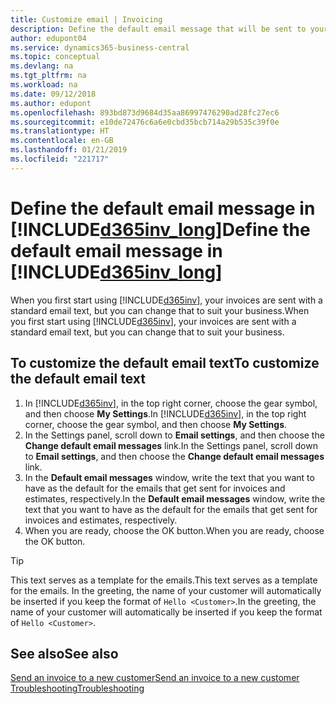 ```yaml
---
title: Customize email | Invoicing
description: Define the default email message that will be sent to your customers when you send them an invoice.
author: edupont04
ms.service: dynamics365-business-central
ms.topic: conceptual
ms.devlang: na
ms.tgt_pltfrm: na
ms.workload: na
ms.date: 09/12/2018
ms.author: edupont
ms.openlocfilehash: 893bd873d9684d35aa86997476290ad28fc27ec6
ms.sourcegitcommit: e10de72476c6a6e0cbd35bcb714a29b535c39f0e
ms.translationtype: HT
ms.contentlocale: en-GB
ms.lasthandoff: 01/21/2019
ms.locfileid: "221717"
---
```

# <a name="define-the-default-email-message-in-included365invlongincludesd365invlongmd"></a><span data-ttu-id="a209c-103">Define the default email message in [!INCLUDE[d365inv_long](includes/d365inv_long.md)]</span><span class="sxs-lookup"><span data-stu-id="a209c-103">Define the default email message in [!INCLUDE[d365inv_long](includes/d365inv_long.md)]</span></span>

<span data-ttu-id="a209c-104">When you first start using [!INCLUDE[d365inv](includes/d365inv.md)], your invoices are sent with a standard email text, but you can change that to suit your business.</span><span class="sxs-lookup"><span data-stu-id="a209c-104">When you first start using [!INCLUDE[d365inv](includes/d365inv.md)], your invoices are sent with a standard email text, but you can change that to suit your business.</span></span>  

## <a name="to-customize-the-default-email-text"></a><span data-ttu-id="a209c-105">To customize the default email text</span><span class="sxs-lookup"><span data-stu-id="a209c-105">To customize the default email text</span></span>

1. <span data-ttu-id="a209c-106">In [!INCLUDE[d365inv](includes/d365inv.md)], in the top right corner, choose the gear symbol, and then choose **My Settings**.</span><span class="sxs-lookup"><span data-stu-id="a209c-106">In [!INCLUDE[d365inv](includes/d365inv.md)], in the top right corner, choose the gear symbol, and then choose **My Settings**.</span></span>  
2. <span data-ttu-id="a209c-107">In the Settings panel, scroll down to **Email settings**, and then choose the **Change default email messages** link.</span><span class="sxs-lookup"><span data-stu-id="a209c-107">In the Settings panel, scroll down to **Email settings**, and then choose the **Change default email messages** link.</span></span>  
3. <span data-ttu-id="a209c-108">In the **Default email messages** window, write the text that you want to have as the default for the emails that get sent for invoices and estimates, respectively.</span><span class="sxs-lookup"><span data-stu-id="a209c-108">In the **Default email messages** window, write the text that you want to have as the default for the emails that get sent for invoices and estimates, respectively.</span></span>
4. <span data-ttu-id="a209c-109">When you are ready, choose the OK button.</span><span class="sxs-lookup"><span data-stu-id="a209c-109">When you are ready, choose the OK button.</span></span>  

> [!TIP]  
> <span data-ttu-id="a209c-110">This text serves as a template for the emails.</span><span class="sxs-lookup"><span data-stu-id="a209c-110">This text serves as a template for the emails.</span></span> <span data-ttu-id="a209c-111">In the greeting, the name of your customer will automatically be inserted if you keep the format of `Hello <Customer>`.</span><span class="sxs-lookup"><span data-stu-id="a209c-111">In the greeting, the name of your customer will automatically be inserted if you keep the format of `Hello <Customer>`.</span></span>  

## <a name="see-also"></a><span data-ttu-id="a209c-112">See also</span><span class="sxs-lookup"><span data-stu-id="a209c-112">See also</span></span>
[<span data-ttu-id="a209c-113">Send an invoice to a new customer</span><span class="sxs-lookup"><span data-stu-id="a209c-113">Send an invoice to a new customer</span></span>](send-invoice.md)  
[<span data-ttu-id="a209c-114">Troubleshooting</span><span class="sxs-lookup"><span data-stu-id="a209c-114">Troubleshooting</span></span>](about-troubleshooting.md)  
